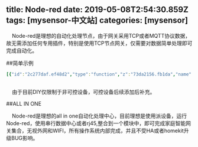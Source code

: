 title: Node-red
date: 2019-05-08T2:54:30.859Z
tags: [mysensor-中文站]
categories: [mysensor]
---


&nbsp;&nbsp;&nbsp;&nbsp;Node-red是理想的自动化处理节点，由于网关采用TCP或者MQTT协议数据，故无需添加任何专用插件，特别是使用TCP节点网关，仅需要对数据简单处理即可完成自动化。

##简单示例

```yaml
[{"id":"2c277daf.ef48d2","type":"function","z":"73da2156.fb1da","name":"tcp-set","func":"var splitTopic= msg.topic.split(\"\\/\");\n\n// splitTopic[0] is the MySensors/ preamble. #1 is NODE_ID and on up. \nmsg.payload = splitTopic[1] + \";\" + splitTopic[2] + \";\" +  splitTopic[3] + \";\" +  splitTopic[4] + \";\" +  splitTopic[5] + \";\" +  msg.payload ;\nreturn msg;","outputs":1,"noerr":0,"x":764,"y":538,"wires":[["dad3c4c0.ead3a8","400b9254.fa90bc"]]},{"id":"dad3c4c0.ead3a8","type":"function","z":"73da2156.fb1da","name":"","func":"msg._session = context.global.tcpsess;\nreturn msg;","outputs":1,"noerr":0,"x":931,"y":536,"wires":[["e368a715.2472e8","af803fdd.1e5ab"]],"outputLabels":["msg.nodeId"]},{"id":"400b9254.fa90bc","type":"debug","z":"73da2156.fb1da","name":"","active":true,"tosidebar":true,"console":true,"tostatus":true,"complete":"payload","x":819,"y":442,"wires":[]},{"id":"e368a715.2472e8","type":"debug","z":"73da2156.fb1da","name":"","active":true,"tosidebar":true,"console":true,"tostatus":true,"complete":"payload","x":1156,"y":597,"wires":[]},{"id":"af803fdd.1e5ab","type":"tcp out","z":"73da2156.fb1da","host":"","port":"","beserver":"reply","base64":false,"end":false,"name":"","x":1178,"y":528,"wires":[]}]
  
```


&nbsp;&nbsp;&nbsp;&nbsp;由于目前DIY仅限制于非可控设备，可控设备后续添加后补充。

##ALL IN ONE

&nbsp;&nbsp;&nbsp;&nbsp;Node-red是理想的all in one自动化处理中心，目前理想是使用派设备，运行Node-red，使用串行数据中心或者rj45,整合到一个模块中，即可完成家庭智能网关集合，无视外网和WIFI，所有操作系统内部完成，并且不受HA或者homekit升级BUG影响。